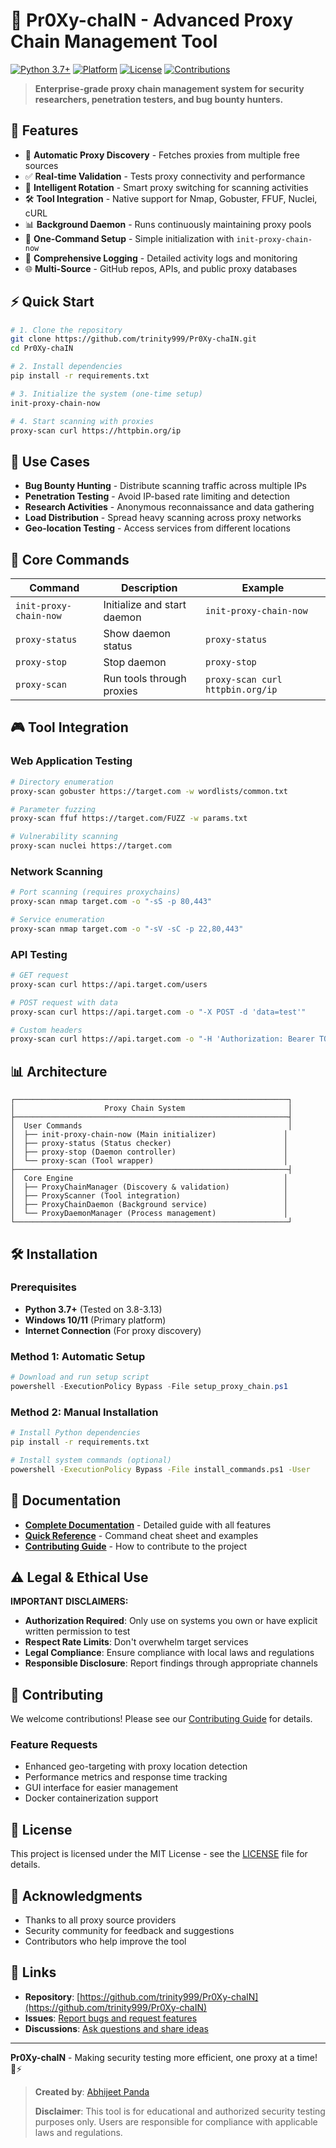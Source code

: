 # 🔗 Pr0Xy-chaIN - Advanced Proxy Chain Management Tool

[![Python 3.7+](https://img.shields.io/badge/python-3.7+-blue.svg)](https://www.python.org/downloads/)
[![Platform](https://img.shields.io/badge/platform-Windows-lightgrey)](https://github.com/trinity999/Pr0Xy-chaIN)
[![License](https://img.shields.io/badge/license-MIT-green.svg)](LICENSE)
[![Contributions](https://img.shields.io/badge/contributions-welcome-orange.svg)](CONTRIBUTING.md)

> **Enterprise-grade proxy chain management system for security researchers, penetration testers, and bug bounty hunters.**

## 🚀 Features

- 🔄 **Automatic Proxy Discovery** - Fetches proxies from multiple free sources
- ✅ **Real-time Validation** - Tests proxy connectivity and performance
- 🔁 **Intelligent Rotation** - Smart proxy switching for scanning activities
- 🛠️ **Tool Integration** - Native support for Nmap, Gobuster, FFUF, Nuclei, cURL
- 📊 **Background Daemon** - Runs continuously maintaining proxy pools
- 🎯 **One-Command Setup** - Simple initialization with `init-proxy-chain-now`
- 📝 **Comprehensive Logging** - Detailed activity logs and monitoring
- 🌐 **Multi-Source** - GitHub repos, APIs, and public proxy databases

## ⚡ Quick Start

```bash
# 1. Clone the repository
git clone https://github.com/trinity999/Pr0Xy-chaIN.git
cd Pr0Xy-chaIN

# 2. Install dependencies
pip install -r requirements.txt

# 3. Initialize the system (one-time setup)
init-proxy-chain-now

# 4. Start scanning with proxies
proxy-scan curl https://httpbin.org/ip
```

## 🎯 Use Cases

- **Bug Bounty Hunting** - Distribute scanning traffic across multiple IPs
- **Penetration Testing** - Avoid IP-based rate limiting and detection
- **Research Activities** - Anonymous reconnaissance and data gathering
- **Load Distribution** - Spread heavy scanning across proxy networks
- **Geo-location Testing** - Access services from different locations

## 🔧 Core Commands

| Command | Description | Example |
|---------|-------------|---------|
| `init-proxy-chain-now` | Initialize and start daemon | `init-proxy-chain-now` |
| `proxy-status` | Show daemon status | `proxy-status` |
| `proxy-stop` | Stop daemon | `proxy-stop` |
| `proxy-scan` | Run tools through proxies | `proxy-scan curl httpbin.org/ip` |

## 🎮 Tool Integration

### Web Application Testing
```bash
# Directory enumeration
proxy-scan gobuster https://target.com -w wordlists/common.txt

# Parameter fuzzing
proxy-scan ffuf https://target.com/FUZZ -w params.txt

# Vulnerability scanning
proxy-scan nuclei https://target.com
```

### Network Scanning
```bash
# Port scanning (requires proxychains)
proxy-scan nmap target.com -o "-sS -p 80,443"

# Service enumeration
proxy-scan nmap target.com -o "-sV -sC -p 22,80,443"
```

### API Testing
```bash
# GET request
proxy-scan curl https://api.target.com/users

# POST request with data
proxy-scan curl https://api.target.com -o "-X POST -d 'data=test'"

# Custom headers
proxy-scan curl https://api.target.com -o "-H 'Authorization: Bearer TOKEN'"
```

## 📊 Architecture

```
┌─────────────────────────────────────────────────────────────┐
│                    Proxy Chain System                       │
├─────────────────────────────────────────────────────────────┤
│  User Commands                                              │
│  ├── init-proxy-chain-now (Main initializer)               │
│  ├── proxy-status (Status checker)                         │
│  ├── proxy-stop (Daemon controller)                        │
│  └── proxy-scan (Tool wrapper)                             │
├─────────────────────────────────────────────────────────────┤
│  Core Engine                                               │
│  ├── ProxyChainManager (Discovery & validation)            │
│  ├── ProxyScanner (Tool integration)                       │
│  ├── ProxyChainDaemon (Background service)                 │
│  └── ProxyDaemonManager (Process management)               │
└─────────────────────────────────────────────────────────────┘
```

## 🛠️ Installation

### Prerequisites
- **Python 3.7+** (Tested on 3.8-3.13)
- **Windows 10/11** (Primary platform)
- **Internet Connection** (For proxy discovery)

### Method 1: Automatic Setup
```powershell
# Download and run setup script
powershell -ExecutionPolicy Bypass -File setup_proxy_chain.ps1
```

### Method 2: Manual Installation
```bash
# Install Python dependencies
pip install -r requirements.txt

# Install system commands (optional)
powershell -ExecutionPolicy Bypass -File install_commands.ps1 -User
```

## 📖 Documentation

- **[Complete Documentation](DOCUMENTATION.md)** - Detailed guide with all features
- **[Quick Reference](QUICK_REFERENCE.md)** - Command cheat sheet and examples
- **[Contributing Guide](CONTRIBUTING.md)** - How to contribute to the project

## ⚠️ Legal & Ethical Use

**IMPORTANT DISCLAIMERS:**
- **Authorization Required**: Only use on systems you own or have explicit written permission to test
- **Respect Rate Limits**: Don't overwhelm target services
- **Legal Compliance**: Ensure compliance with local laws and regulations
- **Responsible Disclosure**: Report findings through appropriate channels

## 🤝 Contributing

We welcome contributions! Please see our [Contributing Guide](CONTRIBUTING.md) for details.

### Feature Requests
- Enhanced geo-targeting with proxy location detection
- Performance metrics and response time tracking
- GUI interface for easier management
- Docker containerization support

## 📜 License

This project is licensed under the MIT License - see the [LICENSE](LICENSE) file for details.

## 🙏 Acknowledgments

- Thanks to all proxy source providers
- Security community for feedback and suggestions
- Contributors who help improve the tool

## 🔗 Links

- **Repository**: [https://github.com/trinity999/Pr0Xy-chaIN](https://github.com/trinity999/Pr0Xy-chaIN)
- **Issues**: [Report bugs and request features](https://github.com/trinity999/Pr0Xy-chaIN/issues)
- **Discussions**: [Ask questions and share ideas](https://github.com/trinity999/Pr0Xy-chaIN/discussions)

---

**Pr0Xy-chaIN** - Making security testing more efficient, one proxy at a time! 🔗⚡

> **Created by**: [Abhijeet Panda](https://github.com/trinity999)
> 
> **Disclaimer**: This tool is for educational and authorized security testing purposes only. Users are responsible for compliance with applicable laws and regulations.
